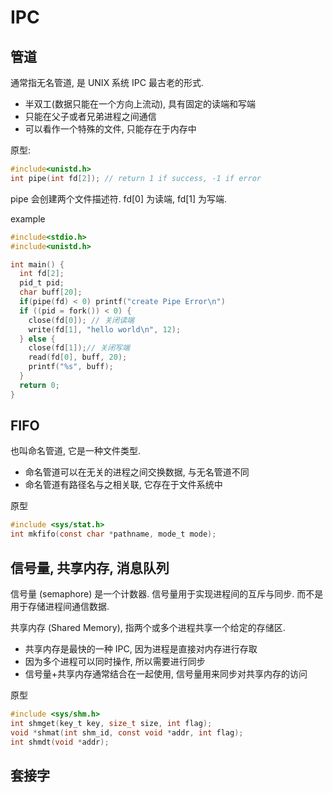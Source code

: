 # IPC

## 管道

通常指无名管道, 是 UNIX 系统 IPC 最古老的形式.

- 半双工(数据只能在一个方向上流动), 具有固定的读端和写端
- 只能在父子或者兄弟进程之间通信
- 可以看作一个特殊的文件, 只能存在于内存中

原型:

```c
#include<unistd.h>
int pipe(int fd[2]); // return 1 if success, -1 if error
```

pipe 会创建两个文件描述符. fd[0] 为读端, fd[1] 为写端.

example

```c
#include<stdio.h>
#include<unistd.h>

int main() {
  int fd[2];
  pid_t pid;
  char buff[20];
  if(pipe(fd) < 0) printf("create Pipe Error\n")
  if ((pid = fork()) < 0) {
    close(fd[0]); // 关闭读端
    write(fd[1], "hello world\n", 12);
  } else {
    close(fd[1]);// 关闭写端
    read(fd[0], buff, 20);
    printf("%s", buff);
  }
  return 0;
}
```

## FIFO

也叫命名管道, 它是一种文件类型.

- 命名管道可以在无关的进程之间交换数据, 与无名管道不同
- 命名管道有路径名与之相关联, 它存在于文件系统中

原型

```c
#include <sys/stat.h>
int mkfifo(const char *pathname, mode_t mode);
```

## 信号量, 共享内存, 消息队列

信号量 (semaphore) 是一个计数器. 信号量用于实现进程间的互斥与同步. 而不是用于存储进程间通信数据.

共享内存 (Shared Memory), 指两个或多个进程共享一个给定的存储区.

- 共享内存是最快的一种 IPC, 因为进程是直接对内存进行存取
- 因为多个进程可以同时操作, 所以需要进行同步
- 信号量+共享内存通常结合在一起使用, 信号量用来同步对共享内存的访问

原型

```c
#include <sys/shm.h>
int shmget(key_t key, size_t size, int flag);
void *shmat(int shm_id, const void *addr, int flag);
int shmdt(void *addr);
```

## 套接字